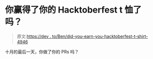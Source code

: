 # 你赢得了你的 Hacktoberfest t 恤了吗？

> 原文:[https://dev . to/Ben/did-you-earn-you-hacktoberfest-t-shirt-4946](https://dev.to/ben/did-you-earn-your-hacktoberfest-t-shirt-4946)

十月的最后一天，你做了你的 PRs 吗？